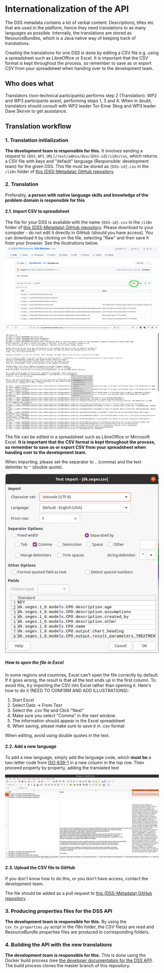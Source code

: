 # Internationalization of the API
The DSS metadata contains a lot of verbal content: Descriptions, titles etc that are used in the platform, hence they need translations to as many languages as possible. Internally, the translations are stored as ResourceBundles, which is a Java native way of keeping track of translations.

Creating the translations for one DSS is done by editing a CSV file e.g. using a spreadsheet such as LibreOffice or Excel. It is important that the CSV format is kept throughout the process, so remember to save as or export CSV from your spreadsheet when handing over to the development team.

## Who does what
Translators (non-technical participants) performs step 2 (Translation). WP2 and WP3 participants assist, performing steps 1, 3 and 4. When in doubt, translators should consult with WP2 leader Tor-Einar Skog and WP3 leader Dave Skirvin to get assistance.

## Translation workflow

### 1. Translation initialization
**The development team is responsible for this.** It involves sending a request to `[DSS_API_URL]/rest/admin/dss/{DSS-id}/i18n/csv`, which returns a CSV file with keys and "default" language (Responsible: development team) for the given DSS. This file must be stored as `{DSS-id}.csv` in the `/i18n` folder of [this (DSS-Metadata) GitHub repository](https://github.com/H2020-IPM-Decisions/DSS-Metadata).

### 2. Translation
Preferably, **a person with native language skills and knowledge of the problem domain is responsible for this**

#### 2.1. Import CSV to spreadsheet
The file for your DSS is available with the name `{DSS-id}.csv` in the `/i18n` folder of [this (DSS-Metadata) GitHub repository](https://github.com/H2020-IPM-Decisions/DSS-Metadata). Please download to your computer - do not edit it directly in GitHub (should you have access). You can download it by clicking on the file, selecting "Raw" and then save it from your browser. See the illustrations below.
![Getting the file contents directly from GitHub](i18n_2.png)

![Saving file from browser](i18n_3.png)

The file can be edited in a spreadsheet such as LibreOffice or Microsoft Excel. **It is important that the CSV format is kept throughout the process, so remember to save as or export CSV from your spreadsheet when handing over to the development team.**

When importing, please set the separator to `,` (comma) and the text delimiter to `"` (double quote). 

![Options when importing the CSV file to LibreOffice](i18n_0.png)

##### How to open the file in Excel
In some regions and countries, Excel can't open the file correctly by default. If it goes wrong, the result is that all the text ends up in the first column. To avoid this, try importing the CSV into Excel rather than opening it. Here's how to do it (NEED TO CONFIRM AND ADD ILLUSTRATIONS):

1. Start Excel
2. Select Data -> From Text
3. Select the .csv file and Click "Next"
4. Make sure you select "Comma" in the next window.
5. The information should appear in the Excel spreadsheet
6. When saving, please make sure to save it in .csv format

When editing, avoid using double quotes in the text.

#### 2.2. Add a new language
To add a new language, simply add the language code, which **must be** a two-letter code from [ISO-639-1](https://en.wikipedia.org/wiki/List_of_ISO_639-1_codes) in a new column in the top row. Then proceed property by property, adding the translated text

![Adding Spanish translation](i18n_1.png)

#### 2.3. Upload the CSV file to GitHub
If you don't know how to do this, or you don't have access, contact the development team.

The file should be added as a pull request to [this (DSS-Metadata) GitHub repository](https://github.com/H2020-IPM-Decisions/DSS-Metadata)

### 3. Producing properties files for the DSS API
**The development team is responsible for this.** By using the `csv_to_properties.py` script in the i18n folder, the CSV file(s) are read and ResourceBundle properties files are produced in corresponding folders.

### 4. Building the API with the new translations
**The development team is responsible for this.** 
This is done using the Docker build process (see [the developer documentation for the DSS API](https://github.com/H2020-IPM-Decisions/DSSService/blob/develop/docs/developer_guide.md)). The build process clones the master branch of this repository.
